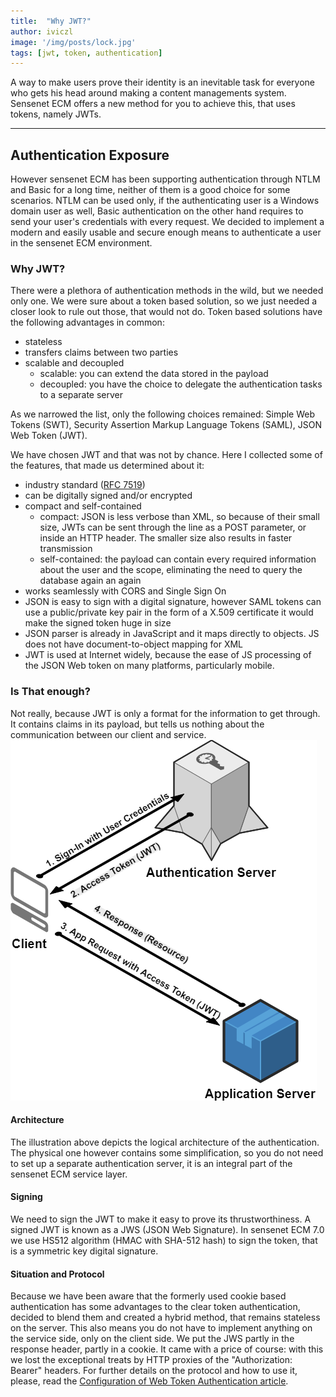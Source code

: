 ```yaml
---
title:  "Why JWT?"
author: iviczl
image: '/img/posts/lock.jpg'
tags: [jwt, token, authentication]
---
```


A way to make users prove their identity is an inevitable task for everyone who gets his head around making a content managements system. Sensenet ECM offers a new method for you to achieve this, that uses tokens, namely JWTs.

---
## Authentication Exposure

However sensenet ECM has been supporting authentication through NTLM and Basic for a long time, neither of them is a good choice for some scenarios. NTLM can be used only, if the authenticating user is a Windows domain user as well, Basic authentication on the other hand requires to send your user's credentials with every request. 
We decided to implement a modern and easily usable and secure enough means to authenticate a user in the sensenet ECM environment.

### Why JWT?
There were a plethora of authentication methods in the wild, but we needed only one. 
We were sure about a token based solution, so we just needed a closer look to rule out those, that would not do. 
Token based solutions have the following advantages in common:
+ stateless
+ transfers claims between two parties
+ scalable and decoupled
  - scalable: you can extend the data stored in the payload
  - decoupled: you have the choice to delegate the authentication tasks to a separate server

As we narrowed the list, only the following choices remained:
Simple Web Tokens (SWT), Security Assertion Markup Language Tokens (SAML), JSON Web Token (JWT).

We have chosen JWT and that was not by chance. Here I collected some of the features, that made us determined about it:

+ industry standard ([RFC 7519](https://tools.ietf.org/html/rfc7519))
+ can be digitally signed and/or encrypted
+ compact and self-contained
  - compact:  JSON is less verbose than XML, so because of their small size, JWTs can be sent through the line as a POST parameter, or inside an HTTP header. The smaller size also results in faster transmission
  - self-contained: the payload can contain every required information about the user and the scope, eliminating the need to query the database again an again
+ works seamlessly with CORS and Single Sign On
+ JSON is easy to sign with a digital signature, however SAML tokens can use a public/private key pair in the form of a X.509 certificate it would make the signed token huge in size
+ JSON parser is already in JavaScript and it maps directly to objects. JS does not have document-to-object mapping for XML 
+ JWT is used at Internet widely, because the ease of JS processing of the JSON Web token on many platforms, particularly mobile.

### Is That enough?
Not really, because JWT is only a format for the information to get through. 
It contains claims in its payload, but tells us nothing about the communication between our client and service.
    ![Authentication Architecture](/img/authentication-architecture.png "Authentication Architecture")

#### Architecture
The illustration above depicts the logical architecture of the authentication. The physical one however contains some simplification, so you do not need to set up a separate authentication server, it is an integral part of the sensenet ECM service layer.
#### Signing
We need to sign the JWT to make it easy to prove its thrustworthiness. A signed JWT is known as a JWS (JSON Web Signature). 
In sensenet ECM 7.0 we use HS512 algorithm (HMAC with SHA-512 hash) to sign the token, that is a symmetric key digital signature.

#### Situation and Protocol
Because we have been aware that the formerly used cookie based authentication has some advantages to the clear token authentication, decided to blend them and created a hybrid method, that remains stateless on the server.
This also means you do not have to implement anything on the service side, only on the client side. We put the JWS partly in the response header, partly in a cookie.
It came with a price of course: with this we lost the exceptional treats by HTTP proxies of the "Authorization: Bearer" headers.
For further details on the protocol and how to use it, please, read the [Configuration of Web Token Authentication article](http://community.sensenet.com/docs/web-token-authentication/).
